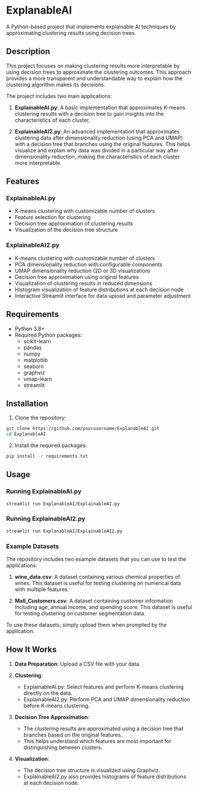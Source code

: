 # ExplanableAI

A Python-based project that implements explainable AI techniques by approximating clustering results using decision trees.

## Description

This project focuses on making clustering results more interpretable by using decision trees to approximate the clustering outcomes. This approach provides a more transparent and understandable way to explain how the clustering algorithm makes its decisions.

The project includes two main applications:

1. **ExplainableAI.py**: A basic implementation that approximates K-means clustering results with a decision tree to gain insights into the characteristics of each cluster.

2. **ExplainableAI2.py**: An advanced implementation that approximates clustering data after dimensionality reduction (using PCA and UMAP) with a decision tree that branches using the original features. This helps visualize and explain why data was divided in a particular way after dimensionality reduction, making the characteristics of each cluster more interpretable.

## Features

### ExplainableAI.py
- K-means clustering with customizable number of clusters
- Feature selection for clustering
- Decision tree approximation of clustering results
- Visualization of the decision tree structure


### ExplainableAI2.py
- K-means clustering with customizable number of clusters
- PCA dimensionality reduction with configurable components
- UMAP dimensionality reduction (2D or 3D visualization)
- Decision tree approximation using original features
- Visualization of clustering results in reduced dimensions
- Histogram visualization of feature distributions at each decision node
- Interactive Streamlit interface for data upload and parameter adjustment

## Requirements

- Python 3.8+
- Required Python packages:
  - scikit-learn
  - pandas
  - numpy
  - matplotlib
  - seaborn
  - graphviz
  - umap-learn
  - streamlit

## Installation

1. Clone the repository:
```bash
git clone https://github.com/yourusername/ExplanableAI.git
cd ExplanableAI
```

2. Install the required packages:
```bash
pip install -r requirements.txt
```

## Usage

### Running ExplainableAI.py
```bash
streamlit run ExplanableAI/ExplainableAI.py
```

### Running ExplainableAI2.py
```bash
streamlit run ExplanableAI/ExplainableAI2.py
```

### Example Datasets

The repository includes two example datasets that you can use to test the applications:

1. **wine_data.csv**: A dataset containing various chemical properties of wines. This dataset is useful for testing clustering on numerical data with multiple features.

2. **Mall_Customers.csv**: A dataset containing customer information including age, annual income, and spending score. This dataset is useful for testing clustering on customer segmentation data.

To use these datasets, simply upload them when prompted by the application.

## How It Works

1. **Data Preparation**: Upload a CSV file with your data.

2. **Clustering**:
   - ExplainableAI.py: Select features and perform K-means clustering directly on the data.
   - ExplainableAI2.py: Perform PCA and UMAP dimensionality reduction before K-means clustering.

3. **Decision Tree Approximation**: 
   - The clustering results are approximated using a decision tree that branches based on the original features.
   - This helps understand which features are most important for distinguishing between clusters.

4. **Visualization**:
   - The decision tree structure is visualized using Graphviz.
   - ExplainableAI2.py also provides histograms of feature distributions at each decision node.
